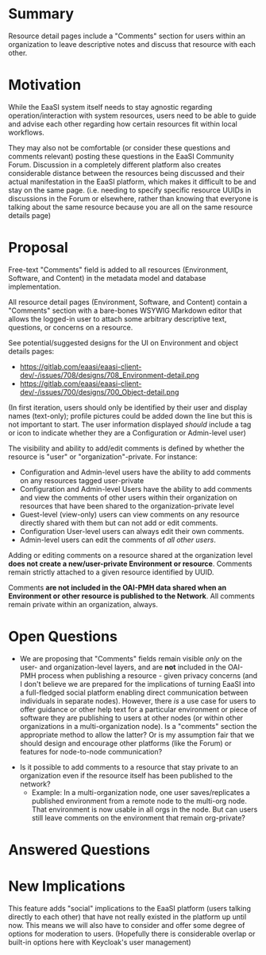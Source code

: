 # Summary

Resource detail pages include a "Comments" section for users within an organization to leave descriptive notes and discuss that resource with each other.

# Motivation

While the EaaSI system itself needs to stay agnostic regarding operation/interaction with system resources, users need to be able to guide and advise each other regarding how certain resources fit within local workflows. 

They may also not be comfortable (or consider these questions and comments relevant) posting these questions in the EaaSI Community Forum. Discussion in a completely different platform also creates considerable distance between the resources being discussed and their actual manifestation in the EaaSI platform, which makes it difficult to be and stay on the same page. (i.e. needing to specify specific resource UUIDs in discussions in the Forum or elsewhere, rather than knowing that everyone is talking about the same resource because you are all on the same resource details page)

# Proposal

Free-text "Comments" field is added to all resources (Environment, Software, and Content) in the metadata model and database implementation.

All resource detail pages (Environment, Software, and Content) contain a "Comments" section with a bare-bones WSYWIG Markdown editor that allows the logged-in user to attach some arbitrary descriptive text, questions, or concerns on a resource.

See potential/suggested designs for the UI on Environment and object details pages:
- https://gitlab.com/eaasi/eaasi-client-dev/-/issues/708/designs/708_Environment-detail.png
- https://gitlab.com/eaasi/eaasi-client-dev/-/issues/700/designs/700_Object-detail.png

(In first iteration, users should only be identified by their user and display names (text-only); profile pictures could be added down the line but this is not important to start. The user information displayed *should* include a tag or icon to indicate whether they are a Configuration or Admin-level user)

The visibility and ability to add/edit comments is defined by whether the resource is "user" or "organization"-private. For instance:
- Configuration and Admin-level users have the ability to add comments on any resources tagged user-private
- Configuration and Admin-level Users have the ability to add comments and view the comments of other users within their organization on resources that have been shared to the organization-private level
- Guest-level (view-only) users can view comments on any resource directly shared with them but can not add or edit comments.
- Configuration User-level users can always edit their own comments.
- Admin-level users can edit the comments of *all other users*.

Adding or editing comments on a resource shared at the organization level **does not create a new/user-private Environment or resource**. Comments remain strictly attached to a given resource identified by UUID.

Comments **are not included in the OAI-PMH data shared when an Environment or other resource is published to the Network**. All comments remain private within an organization, always.

# Open Questions

- We are proposing that "Comments" fields remain visible *only* on the user- and organization-level layers, and are **not** included in the OAI-PMH process when publishing a resource - given privacy concerns (and I don't believe we are prepared for the implications of turning EaaSI into a full-fledged social platform enabling direct communication between individuals in separate nodes). However, there *is* a use case for users to offer guidance or other help text for a particular environment or piece of software they are publishing to users at other nodes (or within other organizations in a multi-organization node). Is a "comments" section the appropriate method to allow the latter? Or is my assumption fair that we should design and encourage other platforms (like the Forum) or features for node-to-node communication?
* Is it possible to add comments to a resource that stay private to an organization even if the resource itself has been published to the network?
  - Example: In a multi-organization node, one user saves/replicates a published environment from a remote node to the multi-org node. That environment is now usable in all orgs in the node. But can users still leave comments on the environment that remain org-private?


# Answered Questions


# New Implications

This feature adds "social" implications to the EaaSI platform (users talking directly to each other) that have not really existed in the platform up until now. This means we will also have to consider and offer some degree of options for moderation to users. (Hopefully there is considerable overlap or built-in options here with Keycloak's user management)